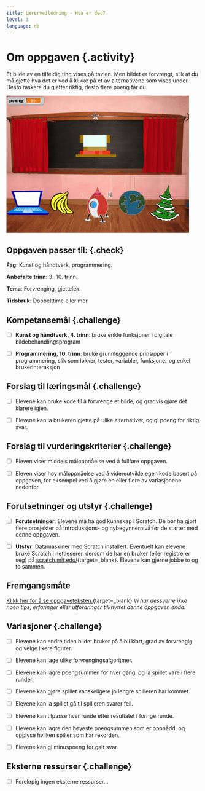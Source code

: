 ```yaml
---
title: Lærerveiledning - Hva er det?
level: 3
language: nb
---
```


# Om oppgaven {.activity}

Et bilde av en tilfeldig ting vises på tavlen. Men bildet er forvrengt, slik at
du må gjette hva det er ved å klikke på et av alternativene som vises under.
Desto raskere du gjetter riktig, desto flere poeng får du.

![Illustrasjon av et ferdig hva-er-det spill](hva_er_det.png)

## Oppgaven passer til: {.check}

 __Fag__: Kunst og håndtverk, programmering.

__Anbefalte trinn__: 3.-10. trinn.

__Tema__: Forvrenging, gjettelek.

__Tidsbruk__: Dobbelttime eller mer.

## Kompetansemål {.challenge}

- [ ] __Kunst og håndtverk, 4. trinn__: bruke enkle funksjoner i digitale
      bildebehandlingsprogram

- [ ] __Programmering, 10. trinn__: bruke grunnleggende prinsipper i
      programmering, slik som løkker, tester, variabler, funksjoner og enkel
      brukerinteraksjon

## Forslag til læringsmål {.challenge}

- [ ] Elevene kan bruke kode til å forvrenge et bilde, og gradvis gjøre det
      klarere igjen.

- [ ] Elevene kan la brukeren gjette på ulike alternativer, og gi poeng for riktig svar.

## Forslag til vurderingskriterier {.challenge}

- [ ] Eleven viser middels måloppnåelse ved å fullføre oppgaven.

- [ ] Eleven viser høy måloppnåelse ved å videreutvikle egen kode basert på
      oppgaven, for eksempel ved å gjøre en eller flere av variasjonene
      nedenfor.

## Forutsetninger og utstyr {.challenge}

- [ ] __Forutsetninger__: Elevene må ha god kunnskap i Scratch. De bør ha gjort
      flere prosjekter på introduksjons- og nybegynnernivå før de starter med
      denne oppgaven.

- [ ] __Utstyr__: Datamaskiner med Scratch installert. Eventuelt kan elevene
      bruke Scratch i nettleseren dersom de har en bruker (eller registrerer
      seg) på [scratch.mit.edu/](http://scratch.mit.edu/){target=_blank}.
      Elevene kan gjerne jobbe to og to sammen.

## Fremgangsmåte

[Klikk her for å se
oppgaveteksten.](../hva_er_det/hva_er_det.html){target=_blank} _Vi har dessverre
ikke noen tips, erfaringer eller utfordringer tilknyttet denne oppgaven enda._

## Variasjoner {.challenge}

- [ ] Elevene kan endre tiden bildet bruker på å bli klart, grad av forvrengig
      og velge likere figurer.

- [ ] Elevene kan lage ulike forvrengingsalgoritmer.

- [ ] Elevene kan lagre poengsummen for hver gang, og la spillet vare i flere
      runder.

- [ ] Elevene kan gjøre spillet vanskeligere jo lengre spilleren har kommet.

- [ ] Elevene kan la spillet gå til spilleren svarer feil.

- [ ] Elevene kan tilpasse hver runde etter resultatet i forrige runde.

- [ ] Elevene kan lagre den høyeste poengsummen som er oppnådd, og opplyse
      hvilken spiller som har rekorden.

- [ ] Elevene kan gi minuspoeng for galt svar.

## Eksterne ressurser {.challenge}

- [ ] Foreløpig ingen eksterne ressurser...
